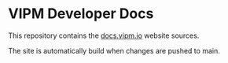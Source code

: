 # VIPM Developer Docs

This repository contains the [docs.vipm.io](https://docs.vipm.io) website sources.

The site is automatically build when changes are pushed to main.
